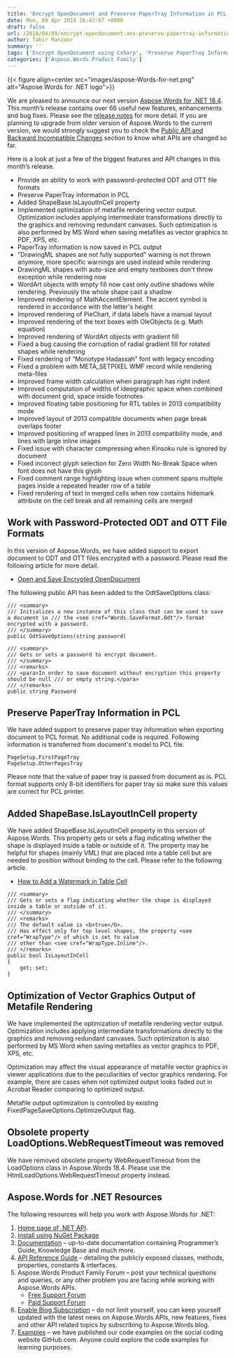 ```yaml
---
title: 'Encrypt OpenDocument and Preserve PaperTray Information in PCL using C#'
date: Mon, 09 Apr 2018 16:43:07 +0000
draft: false
url: /2018/04/09/encrypt-opendocument-ans-preserve-papertray-information-in-pcl-using-csharp/
author: Tahir Manzoor
summary: ''
tags: ['Encrypt OpenDocument using Csharp', 'Preserve PaperTray Information in PCL']
categories: ['Aspose.Words Product Family']
---
```




{{< figure align=center src="images/aspose-Words-for-net.png" alt="Aspose.Words for .NET logo">}}


We are pleased to announce our next version [Aspose.Words for .NET 18.4][1]. This month’s release contains over 66 useful new features, enhancements and bug fixes. Please see the [release notes][2] for more detail. If you are planning to upgrade from older version of Aspose.Words to the current version, we would strongly suggest you to check the [Public API and Backward Incompatible Changes][3] section to know what APIs are changed so far.

Here is a look at just a few of the biggest features and API changes in this month’s release.

*   Provide an ability to work with password-protected ODT and OTT file formats
*   Preserve PaperTray information in PCL
*   Added ShapeBase.IsLayoutInCell property
*   Implemented optimization of metafile rendering vector output. Optimization includes applying intermediate transformations directly to the graphics and removing redundant canvases. Such optimization is also performed by MS Word when saving metafiles as vector graphics to PDF, XPS, etc.
*   PaperTray information is now saved in PCL output
*   "DrawingML shapes are not fully supported" warning is not thrown anymore, more specific warnings are used instead while rendering
*   DrawingML shapes with auto-size and empty textboxes don't throw exception while rendering now
*   WordArt objects with empty fill now cast only outline shadows while rendering. Previously the whole shape cast a shadow
*   Improved rendering of MathAccentElement. The accent symbol is rendered in accordance with the letter's height
*   Improved rendering of PieChart, if data labels have a manual layout
*   Improved rendering of the text boxes with OleObjects (e.g. Math equation)
*   Improved rendering of WordArt objects with gradient fill
*   Fixed a bug causing the corruption of radial gradient fill for rotated shapes while rendering
*   Fixed rendering of “Monotype Hadassah” font with legacy encoding
*   Fixed a problem with META\_SETPIXEL WMF record while rendering meta-files
*   Improved frame width calculation when paragraph has right indent
*   Improved computation of widths of ideographic space when combined with document grid, space inside footnotes
*   Improved floating table positioning for RTL tables in 2013 compatibility mode
*   Improved layout of 2013 compatible documents when page break overlaps footer
*   Improved positioning of wrapped lines in 2013 compatibility mode, and lines with large inline images
*   Fixed issue with character compressing when Kinsoku rule is ignored by document
*   Fixed incorrect glyph selection for Zero Width No-Break Space when font does not have this glyph
*   Fixed comment range highlighting issue when comment spans multiple pages inside a repeated header row of a table
*   Fixed rendering of text in merged cells when row contains hidemark attribute on the cell break and all remaining cells are merged

## Work with Password-Protected ODT and OTT File Formats

In this version of Aspose.Words, we have added support to export document to ODT and OTT files encrypted with a password. Please read the following article for more detail.

*   [Open and Save Encrypted OpenDocument][4]

The following public API has been added to the OdtSaveOptions class:

```
/// <summary>
/// Initializes a new instance of this class that can be used to save a document in /// the <see cref="Words.SaveFormat.Odt"/> format encrypted with a password.
/// </summary>
public OdtSaveOptions(string password)
```
```
/// <summary>
/// Gets or sets a password to encrypt document.
/// </summary>
/// <remarks>
/// <para>In order to save document without encryption this property should be null /// or empty string.</para>
/// </remarks>
public string Password
```

## Preserve PaperTray Information in PCL

We have added support to preserve paper tray information when exporting document to PCL format. No additional code is required. Following information is transferred from document's model to PCL file.

```
PageSetup.FirstPageTray
PageSetup.OtherPagesTray
```

Please note that the value of paper tray is passed from document as is. PCL format supports only 8-bit identifiers for paper tray so make sure this values are correct for PCL printer.

## Added ShapeBase.IsLayoutInCell property

We have added ShapeBase.IsLayoutInCell property in this version of Aspose.Words. This property gets or sets a flag indicating whether the shape is displayed inside a table or outside of it. The property may be helpful for shapes (mainly VML) that are placed into a table cell but are needed to position without binding to the cell. Please refer to the following article.

*   [How to Add a Watermark in Table Cell][5]

```
/// <summary>
/// Gets or sets a flag indicating whether the shape is displayed inside a table or outside of it.
/// </summary>
/// <remarks>
/// The default value is <b>true</b>.
/// Has effect only for top level shapes, the property <see cref="WrapType"/> of which is set to value
/// other than <see cref="WrapType.Inline"/>.
/// </remarks>
public bool IsLayoutInCell
{
    get; set;
}
```

## Optimization of Vector Graphics Output of Metafile Rendering

We have implemented the optimization of metafile rendering vector output. Optimization includes applying intermediate transformations directly to the graphics and removing redundant canvases. Such optimization is also performed by MS Word when saving metafiles as vector graphics to PDF, XPS, etc.

Optimization may affect the visual appearance of metafile vector graphics in viewer applications due to the peculiarities of vector graphics rendering. For example, there are cases when not optimized output looks faded out in Acrobat Reader comparing to optimized output.

Metafile output optimization is controlled by existing FixedPageSaveOptions.OptimizeOutput flag.

## Obsolete property LoadOptions.WebRequestTimeout was removed

We have removed obsolete property WebRequestTimeout from the LoadOptions class in Aspose.Words 18.4. Please use the HtmlLoadOptions.WebRequestTimeout property instead.

## Aspose.Words for .NET Resources

The following resources will help you work with Aspose.Words for .NET:

1.  [Home page of .NET API][6].
2.  [Install using NuGet Package][7]
3.  [Documentation][8] – up-to-date documentation containing Programmer’s Guide, Knowledge Base and much more.
4.  [API Reference Guide][9] – detailing the publicly exposed classes, methods, properties, constants & interfaces.
5.  Aspose.Words Product Family Forum – post your technical questions and queries, or any other problem you are facing while working with Aspose.Words APIs.
    *   [Free Support Forum][10]
    *   [Paid Support Forum][11]
6.  [Enable Blog Subscription][12] – do not limit yourself, you can keep yourself updated with the latest news on Aspose.Words APIs, new features, fixes and other API related topics by subscribing to Aspose.Words blog.
7.  [Examples][13] – we have published our code examples on the social coding website GitHub.com. Anyone could explore the code examples for learning purposes.




[1]: https://www.nuget.org/packages/Aspose.Words/
[2]: https://docs.aspose.com/display/wordsnet/Aspose.Words+for+.NET+18.4+Release+Notes
[3]: https://docs.aspose.com/display/wordsnet/Aspose.Words+for+.NET
[4]: https://docs.aspose.com/display/wordsnet/Saving+a+Document#SavingaDocument-OpenandSaveEncryptedOpenDocument
[5]: https://docs.aspose.com/display/wordsnet/Working+with+Watermark#WorkingwithWatermark-HowtoAddaWatermarkinTableCell
[6]: https://products.aspose.com/words/net
[7]: https://www.nuget.org/packages/Aspose.Words/
[8]: https://docs.aspose.com/display/wordsnet
[9]: https://apireference.aspose.com/net/words
[10]: https://forum.aspose.com/c/words
[11]: https://helpdesk.aspose.com/
[12]: https://blog.aspose.com/category/aspose-products/aspose-words-product-family/
[13]: https://github.com/aspose-words/Aspose.Words-for-.NET




